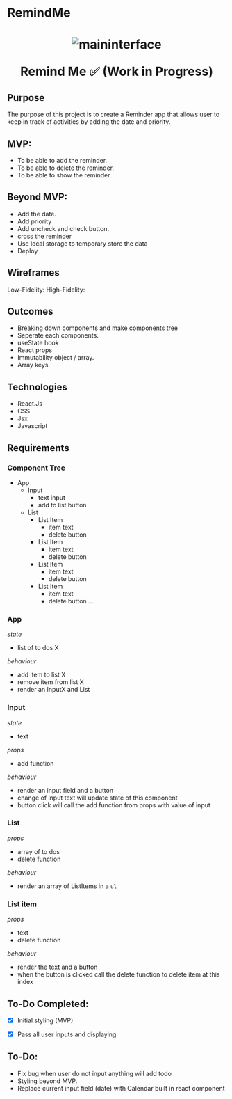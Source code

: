 # RemindMe
<div align="center">


</div>
<h1 align="center">

<img src="https://i.ibb.co/9WkJk2P/Clean-Shot-2022-11-01-at-16-42-37-2x.png" alt="maininterface"/>


  Remind Me ✅ (Work in Progress)
</h1>

## Purpose
The purpose of this project is to create a Reminder app that allows user to keep in track of activities by adding the date and priority. 



## MVP:
- To be able to add the reminder.
- To be able to delete the reminder.
- To be able to show the reminder.

## Beyond MVP:
- Add the date.
- Add priority
- Add uncheck and check button.
- cross the reminder
- Use local storage to temporary store the data
- Deploy


## Wireframes
Low-Fidelity:
High-Fidelity:




## Outcomes
- Breaking down components and make components tree
- Seperate each components.
- useState hook
- React props
- Immutability object / array.
- Array keys.




## Technologies
- React.Js
- CSS 
- Jsx 
- Javascript 



## Requirements

### Component Tree

- App
  - Input
    - text input          
    - add to list button 
  - List                  
    - List Item
      - item text         
      - delete button
    - List Item
      - item text
      - delete button
    - List Item
      - item text
      - delete button
    - List Item
      - item text
      - delete button
        ...

### App

_state_

- list of to dos X

_behaviour_

- add item to list X
- remove item from list X
- render an InputX and List 

### Input

_state_

- text

_props_

- add function

_behaviour_

- render an input field and a button
- change of input text will update state of this component
- button click will call the add function from props with value of input

### List

_props_

- array of to dos
- delete function

_behaviour_

- render an array of ListItems in a `ul`

### List item

_props_

- text
- delete function

_behaviour_

- render the text and a button
- when the button is clicked call the delete function to delete item at this index


## To-Do Completed:

- [x] Initial styling (MVP)
- [x] Pass all user inputs and displaying


## To-Do:

- Fix bug when user do not input anything will add todo
- Styling beyond MVP.
- Replace current input field (date) with Calendar built in react component 


